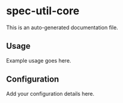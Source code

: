 # spec-util-core

This is an auto-generated documentation file.

## Usage

Example usage goes here.

## Configuration

Add your configuration details here.